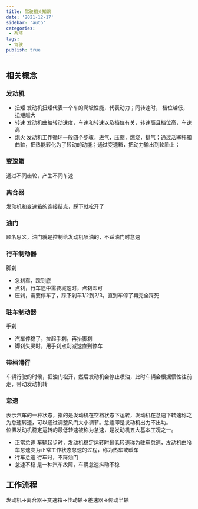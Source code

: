 ```yaml
---
title: 驾驶相关知识
date: '2021-12-17'
sidebar: 'auto'
categories:
 - 杂项
tags:
 - 驾驶
publish: true
---
```


## 相关概念
### 发动机
- 扭矩
发动机扭矩代表一个车的爬坡性能，代表动力；同转速时， 档位越低，扭矩越大
- 转速
发动机曲轴转动速度，车速和转速以及档位有关，转速高且档位高，车速高
- 熄火
发动机工作循环一般四个步骤，进气，压缩，燃烧，排气；通过活塞杆和曲轴，把热能转化为了转动的动能；通过变速箱，把动力输出到轮胎上；

### 变速箱
通过不同齿轮，产生不同车速
### 离合器
发动机和变速箱的连接结点，踩下就松开了
### 油门
顾名思义，油门就是控制给发动机喷油的，不踩油门时怠速
### 行车制动器
脚刹
- 急刹车，踩到底
- 点刹，行车途中需要减速时，点刹即可
- 压刹，需要停车了，踩下刹车1/2到2/3，直到车停了再完全踩死
### 驻车制动器
手刹
- 汽车停稳了，拉起手刹，再抬脚刹
- 脚刹失灵时，用手刹点刹减速直到停车
### 带档滑行
车辆行驶的时候，把油门松开，然后发动机会停止喷油，此时车辆会根据惯性往前走，带动发动机转
### 怠速
表示汽车的一种状态，指的是发动机在空档状态下运转，发动机在怠速下转速称之为怠速转速，可以通过调整风门大小调节。怠速即是发动机出力不出功。  
位置发动机稳定运转的最低转速被称为怠速，是发动机五大基本工况之一。  
- 正常怠速
车辆起步时，发动机稳定运转时最低转速称为驻车怠速，发动机由冷车怠速变为正常工作状态怠速的过程，称为热车或暖车
- 行车怠速
行车时，不踩油门
- 怠速不稳
是一种汽车故障，车辆怠速抖动不稳

## 工作流程
发动机->离合器->变速箱->传动轴->差速器->传动半轴